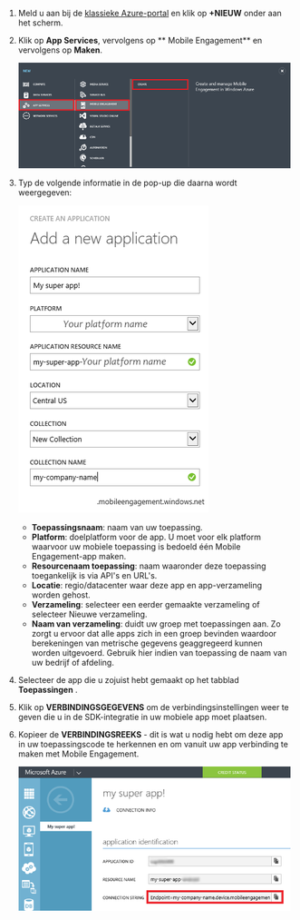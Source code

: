 1. Meld u aan bij de [klassieke Azure-portal](https://manage.windowsazure.com) en klik op **+NIEUW** onder aan het scherm.

2. Klik op **App Services**, vervolgens op ** Mobile Engagement** en vervolgens op **Maken**.

    ![](./media/mobile-engagement-create-app-in-portal/create-mobile-engagement-app.png)

3. Typ de volgende informatie in de pop-up die daarna wordt weergegeven:

    ![](./media/mobile-engagement-create-app-in-portal/create-azme-popup.png)

    - **Toepassingsnaam**: naam van uw toepassing. 
    - **Platform**: doelplatform voor de app. U moet voor elk platform waarvoor uw mobiele toepassing is bedoeld één Mobile Engagement-app maken. 
    - **Resourcenaam toepassing**: naam waaronder deze toepassing toegankelijk is via API's en URL's. 
    - **Locatie**: regio/datacenter waar deze app en app-verzameling worden gehost.
    - **Verzameling**: selecteer een eerder gemaakte verzameling of selecteer Nieuwe verzameling.
    - **Naam van verzameling**: duidt uw groep met toepassingen aan. Zo zorgt u ervoor dat alle apps zich in een groep bevinden waardoor berekeningen van metrische gegevens geaggregeerd kunnen worden uitgevoerd. Gebruik hier indien van toepassing de naam van uw bedrijf of afdeling.

4. Selecteer de app die u zojuist hebt gemaakt op het tabblad **Toepassingen** .

5. Klik op **VERBINDINGSGEGEVENS** om de verbindingsinstellingen weer te geven die u in de SDK-integratie in uw mobiele app moet plaatsen.

6. Kopieer de **VERBINDINGSREEKS** - dit is wat u nodig hebt om deze app in uw toepassingscode te herkennen en om vanuit uw app verbinding te maken met Mobile Engagement.

    ![](./media/mobile-engagement-create-app-in-portal/app-connection-info-page.png)




<!--HONumber=Jun16_HO2-->


